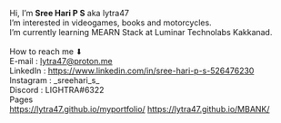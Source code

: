 Hi, I’m <strong>Sree Hari P S</strong> aka lytra47 <br />
I’m interested in videogames, books and motorcycles. <br />
I’m currently learning MEARN Stack at Luminar Technolabs Kakkanad. <br />
<br />
How to reach me ⬇ <br />
E-mail : lytra47@proton.me <br />
LinkedIn : https://www.linkedin.com/in/sree-hari-p-s-526476230 <br />
Instagram : \_sreehari_s\_ <br />
Discord : LIGHTRA#6322 <br />
Pages <br />
https://lytra47.github.io/myportfolio/
https://lytra47.github.io/MBANK/
